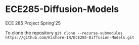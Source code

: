 # ECE285-Diffusion-Models
ECE 285 Project Spring'25

To clone the repository 
`git clone --recurse-submodules https://github.com/Kishore-1R/ECE285-Diffusion-Models.git`
